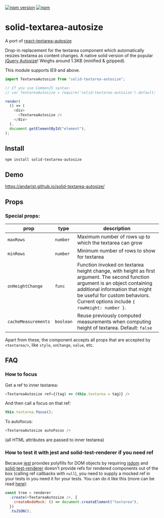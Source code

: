 [![npm version](https://img.shields.io/npm/v/solid-textarea-autosize.svg)](https://www.npmjs.com/package/solid-textarea-autosize)
[![npm](https://img.shields.io/npm/dm/solid-textarea-autosize.svg)](https://www.npmjs.com/package/solid-textarea-autosize)

# solid-textarea-autosize

A port of [react-textarea-autosize](https://github.com/Andarist/react-textarea-autosize)

Drop-in replacement for the textarea component which automatically resizes
textarea as content changes. A native solid version of the popular
[jQuery Autosize](http://www.jacklmoore.com/autosize/)! Weighs
around <span class="weight">1.3KB</span> (minified & gzipped).

This module supports IE9 and above.

```javascript
import TextareaAutosize from "solid-textarea-autosize";

// If you use CommonJS syntax:
// var TextareaAutosize = require('solid-textarea-autosize').default;

render(
  () => (
    <div>
      <TextareaAutosize />
    </div>
  ),
  document.getElementById("element"),
);
```

## Install

`npm install solid-textarea-autosize`

## Demo

https://andarist.github.io/solid-textarea-autosize/

## Props

### Special props:

| prop                | type      | description                                                                                                                                                                                                                                        |
| ------------------- | --------- | -------------------------------------------------------------------------------------------------------------------------------------------------------------------------------------------------------------------------------------------------- |
| `maxRows`           | `number`  | Maximum number of rows up to which the textarea can grow                                                                                                                                                                                           |
| `minRows`           | `number`  | Minimum number of rows to show for textarea                                                                                                                                                                                                        |
| `onHeightChange`    | `func`    | Function invoked on textarea height change, with height as first argument. The second function argument is an object containing additional information that might be useful for custom behaviors. Current options include `{ rowHeight: number }`. |
| `cacheMeasurements` | `boolean` | Reuse previously computed measurements when computing height of textarea. Default: `false`                                                                                                                                                         |

Apart from these, the component accepts all props that are accepted by `<textarea/>`, like `style`, `onChange`, `value`, etc.

## FAQ

### How to focus

Get a ref to inner textarea:

```js
<TextareaAutosize ref={(tag) => (this.textarea = tag)} />
```

And then call a focus on that ref:

```js
this.textarea.focus();
```

To autofocus:

```js
<TextareaAutosize autoFocus />
```

(all HTML attributes are passed to inner textarea)

### How to test it with jest and solid-test-renderer if you need ref

Because [jest](https://github.com/facebook/jest) provides polyfills for DOM
objects by requiring [jsdom](https://github.com/tmpvar/jsdom) and
[solid-test-renderer](https://www.npmjs.com/package/solid-test-renderer) doesn't
provide refs for rendered components out of the box (calling ref callbacks with
`null`), you need to supply a mocked ref in your tests in you need it for your tests.
You can do it like this (more can be read
[here](https://github.com/facebook/solid/issues/7740#issuecomment-247335106)):

```js
const tree = renderer
  .create(<TextareaAutosize />, {
    createNodeMock: () => document.createElement("textarea"),
  })
  .toJSON();
```
